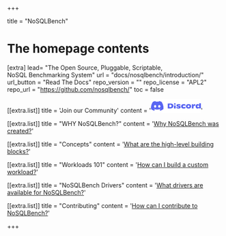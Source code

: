 +++

title = "NoSQLBench"

# The homepage contents
[extra]
lead= "The Open Source, Pluggable, Scriptable, <br>NoSQL Benchmarking System"
url = "docs/nosqlbench/introduction/"
url_button = "Read The Docs"
repo_version = ""
repo_license = "APL2"
repo_url = "https://github.com/nosqlbench/"
toc = false

[[extra.list]]
title = 'Join our Community'
content = '<a href="https://discord.gg/dBHRakusMN"><img src="Discord-Logo-Wordmark-Color.png" style="width:117px;height:32px;"></img></a>'

[[extra.list]]
title = "WHY NoSQLBench?"
content = '<a href="docs/nosqlbench/showcase">Why NoSQLBench was created?</a>'

[[extra.list]]
title = "Concepts"
content = '<a href="docs/nosqlbench/core-concepts">What are the high-level building blocks?</a>'

[[extra.list]]
title = "Workloads 101"
content = '<a href="docs/workloads_101/00-designing-workloads">How can I build a custom workload?</a>'

[[extra.list]]
title = "NoSQLBench Drivers"
content = '<a href="docs/drivers/">What drivers are available for NoSQLBench?</a>'

[[extra.list]]
title = "Contributing"
content = '<a href="docs/nosqlbench/community">How can I contribute to NoSQLBench?</a>'

+++
